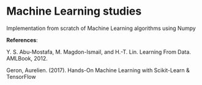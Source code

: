 # Machine Learning studies
Implementation from scratch of Machine Learning algorithms using Numpy


__References__: 

Y. S. Abu-Mostafa, M. Magdon-Ismail, and H.-T. Lin. Learning From Data. AMLBook,
2012.

Geron, Aurelien. (2017). Hands-On Machine Learning with Scikit-Learn & TensorFlow
